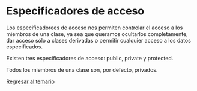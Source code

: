 # Especificadores de acceso

Los especificadorees de acceso nos permiten controlar el acceso a los miembros de una clase, ya sea que queramos ocultarlos completamente, dar acceso sólo a clases derivadas o permitir cualquier acceso a los datos especificados.

Existen tres especificadores de acceso: public, private y protected.

Todos los miembros de una clase son, por defecto, privados.

[Regresar al temario](../../README.md)